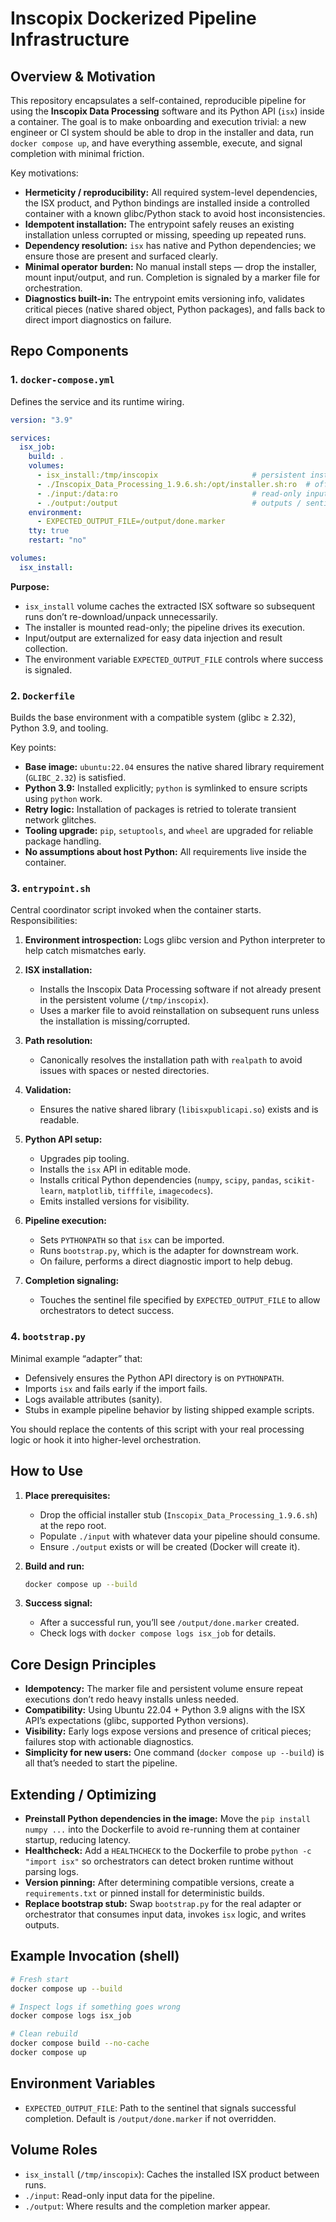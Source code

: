 # Inscopix Dockerized Pipeline Infrastructure

## Overview & Motivation

This repository encapsulates a self-contained, reproducible pipeline for using the **Inscopix Data Processing** software and its Python API (`isx`) inside a container. The goal is to make onboarding and execution trivial: a new engineer or CI system should be able to drop in the installer and data, run `docker compose up`, and have everything assemble, execute, and signal completion with minimal friction.

Key motivations:
- **Hermeticity / reproducibility:** All required system-level dependencies, the ISX product, and Python bindings are installed inside a controlled container with a known glibc/Python stack to avoid host inconsistencies.  
- **Idempotent installation:** The entrypoint safely reuses an existing installation unless corrupted or missing, speeding up repeated runs.  
- **Dependency resolution:** `isx` has native and Python dependencies; we ensure those are present and surfaced clearly.  
- **Minimal operator burden:** No manual install steps — drop the installer, mount input/output, and run. Completion is signaled by a marker file for orchestration.  
- **Diagnostics built-in:** The entrypoint emits versioning info, validates critical pieces (native shared object, Python packages), and falls back to direct import diagnostics on failure.

## Repo Components

### 1. `docker-compose.yml`

Defines the service and its runtime wiring.

```yaml
version: "3.9"

services:
  isx_job:
    build: .
    volumes:
      - isx_install:/tmp/inscopix                     # persistent installation cache
      - ./Inscopix_Data_Processing_1.9.6.sh:/opt/installer.sh:ro  # official installer stub
      - ./input:/data:ro                              # read-only input data
      - ./output:/output                              # outputs / sentinel
    environment:
      - EXPECTED_OUTPUT_FILE=/output/done.marker
    tty: true
    restart: "no"

volumes:
  isx_install:
````

**Purpose:**

* `isx_install` volume caches the extracted ISX software so subsequent runs don’t re-download/unpack unnecessarily.
* The installer is mounted read-only; the pipeline drives its execution.
* Input/output are externalized for easy data injection and result collection.
* The environment variable `EXPECTED_OUTPUT_FILE` controls where success is signaled.

### 2. `Dockerfile`

Builds the base environment with a compatible system (glibc ≥ 2.32), Python 3.9, and tooling.

Key points:

* **Base image:** `ubuntu:22.04` ensures the native shared library requirement (`GLIBC_2.32`) is satisfied.
* **Python 3.9:** Installed explicitly; `python` is symlinked to ensure scripts using `python` work.
* **Retry logic:** Installation of packages is retried to tolerate transient network glitches.
* **Tooling upgrade:** `pip`, `setuptools`, and `wheel` are upgraded for reliable package handling.
* **No assumptions about host Python:** All requirements live inside the container.

### 3. `entrypoint.sh`

Central coordinator script invoked when the container starts. Responsibilities:

1. **Environment introspection:** Logs glibc version and Python interpreter to help catch mismatches early.
2. **ISX installation:**

    * Installs the Inscopix Data Processing software if not already present in the persistent volume (`/tmp/inscopix`).
    * Uses a marker file to avoid reinstallation on subsequent runs unless the installation is missing/corrupted.
3. **Path resolution:**

    * Canonically resolves the installation path with `realpath` to avoid issues with spaces or nested directories.
4. **Validation:**

    * Ensures the native shared library (`libisxpublicapi.so`) exists and is readable.
5. **Python API setup:**

    * Upgrades pip tooling.
    * Installs the `isx` API in editable mode.
    * Installs critical Python dependencies (`numpy`, `scipy`, `pandas`, `scikit-learn`, `matplotlib`, `tifffile`, `imagecodecs`).
    * Emits installed versions for visibility.
6. **Pipeline execution:**

    * Sets `PYTHONPATH` so that `isx` can be imported.
    * Runs `bootstrap.py`, which is the adapter for downstream work.
    * On failure, performs a direct diagnostic import to help debug.
7. **Completion signaling:**

    * Touches the sentinel file specified by `EXPECTED_OUTPUT_FILE` to allow orchestrators to detect success.

### 4. `bootstrap.py`

Minimal example “adapter” that:

* Defensively ensures the Python API directory is on `PYTHONPATH`.
* Imports `isx` and fails early if the import fails.
* Logs available attributes (sanity).
* Stubs in example pipeline behavior by listing shipped example scripts.

You should replace the contents of this script with your real processing logic or hook it into higher-level orchestration.

## How to Use

1. **Place prerequisites:**

    * Drop the official installer stub (`Inscopix_Data_Processing_1.9.6.sh`) at the repo root.
    * Populate `./input` with whatever data your pipeline should consume.
    * Ensure `./output` exists or will be created (Docker will create it).

2. **Build and run:**

   ```sh
   docker compose up --build
   ```

3. **Success signal:**

    * After a successful run, you’ll see `/output/done.marker` created.
    * Check logs with `docker compose logs isx_job` for details.

## Core Design Principles

* **Idempotency:** The marker file and persistent volume ensure repeat executions don’t redo heavy installs unless needed.
* **Compatibility:** Using Ubuntu 22.04 + Python 3.9 aligns with the ISX API’s expectations (glibc, supported Python versions).
* **Visibility:** Early logs expose versions and presence of critical pieces; failures stop with actionable diagnostics.
* **Simplicity for new users:** One command (`docker compose up --build`) is all that’s needed to start the pipeline.

## Extending / Optimizing

* **Preinstall Python dependencies in the image:** Move the `pip install numpy ...` into the Dockerfile to avoid re-running them at container startup, reducing latency.
* **Healthcheck:** Add a `HEALTHCHECK` to the Dockerfile to probe `python -c "import isx"` so orchestrators can detect broken runtime without parsing logs.
* **Version pinning:** After determining compatible versions, create a `requirements.txt` or pinned install for deterministic builds.
* **Replace bootstrap stub:** Swap `bootstrap.py` for the real adapter or orchestrator that consumes input data, invokes `isx` logic, and writes outputs.

## Example Invocation (shell)

```sh
# Fresh start
docker compose up --build

# Inspect logs if something goes wrong
docker compose logs isx_job

# Clean rebuild
docker compose build --no-cache
docker compose up
```

## Environment Variables

* `EXPECTED_OUTPUT_FILE`: Path to the sentinel that signals successful completion. Default is `/output/done.marker` if not overridden.

## Volume Roles

* `isx_install` (`/tmp/inscopix`): Caches the installed ISX product between runs.
* `./input`: Read-only input data for the pipeline.
* `./output`: Where results and the completion marker appear.

```
